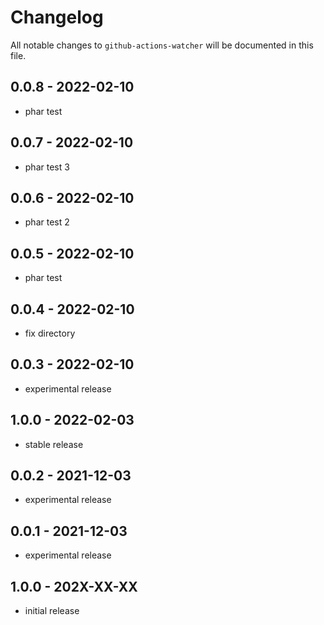 # Changelog

All notable changes to `github-actions-watcher` will be documented in this file.

## 0.0.8 - 2022-02-10

- phar test

## 0.0.7 - 2022-02-10

- phar test 3

## 0.0.6 - 2022-02-10

- phar test 2

## 0.0.5 - 2022-02-10

- phar test

## 0.0.4 - 2022-02-10

- fix directory

## 0.0.3 - 2022-02-10

- experimental release

## 1.0.0 - 2022-02-03

- stable release

## 0.0.2 - 2021-12-03

- experimental release

## 0.0.1 - 2021-12-03

- experimental release

## 1.0.0 - 202X-XX-XX

- initial release
